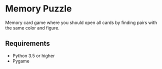 
# Memory Puzzle
Memory card game where you should open all cards by finding pairs with the same color and figure.

## Requirements

* Python 3.5 or higher
* Pygame

